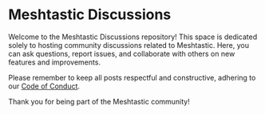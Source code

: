 # Meshtastic Discussions

Welcome to the Meshtastic Discussions repository! This space is dedicated solely to hosting community discussions related to Meshtastic. Here, you can ask questions, report issues, and collaborate with others on new features and improvements.

Please remember to keep all posts respectful and constructive, adhering to our [Code of Conduct](CODE_OF_CONDUCT.md).

Thank you for being part of the Meshtastic community!
